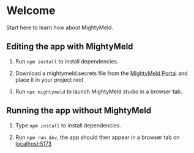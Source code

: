 # Welcome

Start here to learn how about MightyMeld.

## Editing the app with MightyMeld

1. Run `npm install` to install dependencies.

2. Download a mightymeld.secrets file from the [MightyMeld Portal](https://mightymeld.app/instances) and place it in your project root

3. Run `npx mightymeld` to launch MightyMeld studio in a browser tab.

## Running the app without MightyMeld

1. Type `npm install` to install dependencies.

2. Run `npm run dev`, the app should then appear in a browser tab on [localhost:5173](localhost:4444)
